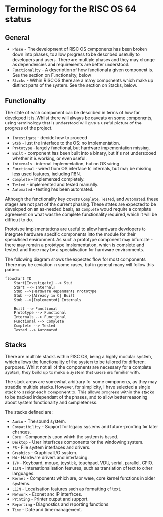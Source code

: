 # Terminology for the RISC OS 64 status

## General

* `Phase` - The development of RISC OS components has been broken down into phases, to allow progress to be described usefully to developers and users. There are multiple phases and they may change as dependencies and requirements are better understood.
* `Functionality` - A description of how functional a given component is. See the section on Functionality, below.
* `Stacks` - Within RISC OS there are a many components which make up distinct parts of the system. See the section on Stacks, below.

## Functionality

The state of each component can be described in terms of how far developed it is.
Whilst there will always be caveats on some components, using terminology that is
understood will give a useful picture of the progress of the project.


* `Investigate` - decide how to proceed
* `Stub` - just the interface to the OS; no implementation.
* `Prototype` - largely functional, but hardware implementation missing.
* `Built` - component has been built into a binary, but it's not understooed whether it is working, or even useful.
* `Internals` - internal implementation, but no OS wiring.
* `Functional` - wired from OS interface to internals, but may be missing less used features, including I18N.
* `Complete` - implemented completely.
* `Tested` - implemented and tested manually.
* `Automated` - testing has been automated.

Although the functionality key covers `Complete`, `Tested`, and `Automated`, these stages are not part of the current phasing. These states are expected to be developed on an as-needed basis, as `Complete` would require a complete agreement on what was the complete functionality required, which it will be difficult to do.

Prototype implementations are useful to allow hardware developers to integrate hardware specific components into the module for their specialised environment. As such a prototype component may bifurcate - there may remain a prototype implementation, which is complete and tested, and there may be a specialisation for hardware environments.

The following diagram shows the expected flow for most components. There may be deviation in some cases, but in general many will follow this pattern.


```mermaid
flowchart TD
    Start[Investigate] --> Stub
    Start --> Internals
    Stub -->|Hardware dependant| Prototype
    Stub -->|Already in C| Built
    Stub -->|Implemented| Internals

    Built --> Functional
    Prototype --> Functional
    Internals --> Functional
    Functional --> Complete
    Complete --> Tested
    Tested --> Automated
```


## Stacks

There are multiple stacks within RISC OS, being a highly modular system, which
allows the functionality of the system to be tailored for different purposes.
Whilst not all of the components are necessary for a complete system, they
build up to make a system that users are familiar with.

The stack areas are somewhat arbitrary for some components, as they may straddle
multiple stacks. However, for simplicity, I have selected a single stack to
assign each component to. This allows progress within the stacks to be tracked
independant of the phases, and to allow better reasoning about system
functionality and completeness.

The stacks defined are:

* `Audio` - The sound system.
* `Compatibility` - Support for legacy systems and future-proofing for later changes.
* `Core` - Components upon which the system is based.
* `Desktop` - User interfaces components for the windowing system.
* `FS` - File system interfaces and drivers.
* `Graphics` - Graphical I/O system.
* `HW` - Hardware drivers and interfacing.
* `I/O` - Keyboard, mouse, joystick, touchpad, VDU, serial, parallel, GPIO.
* `I18N` - Internationalisation features, such as translation of text to other languages.
* `Kernel` - Components which are, or were, core kernel functions in older systems.
* `L12N` - Localisation features such as formatting of text.
* `Network` - Econet and IP interfaces.
* `Printing` - Printer output and support.
* `Reporting` - Diagnostics and reporting functions.
* `Time` - Date and time management.

